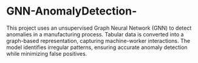 # GNN-AnomalyDetection-
This project uses an unsupervised Graph Neural Network (GNN) to detect anomalies in a manufacturing process. Tabular data is converted into a graph-based representation, capturing machine-worker interactions. The model identifies irregular patterns, ensuring accurate anomaly detection while minimizing false positives.
